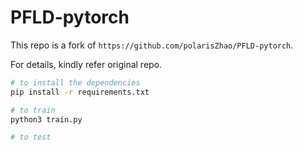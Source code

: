 # PFLD-pytorch

This repo is a fork of `https://github.com/polarisZhao/PFLD-pytorch`.

For details, kindly refer original repo.

```bash
# to install the dependencies
pip install -r requirements.txt

# to train
python3 train.py

# to test
```
